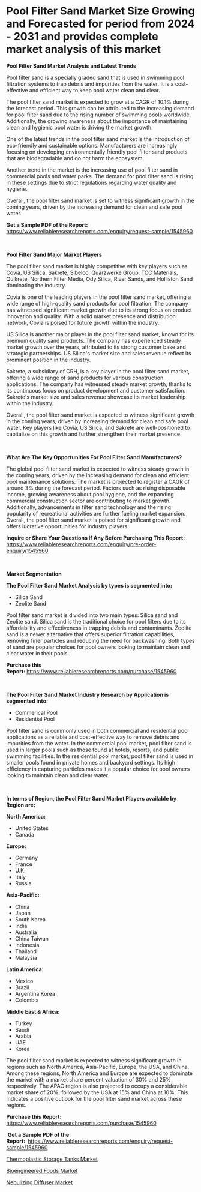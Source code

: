 <p><h1>Pool Filter Sand Market Size Growing and Forecasted for period from 2024 - 2031 and provides complete market analysis of this market</h1></p><p><strong>Pool Filter Sand Market Analysis and Latest Trends</strong></p>
<p><p>Pool filter sand is a specially graded sand that is used in swimming pool filtration systems to trap debris and impurities from the water. It is a cost-effective and efficient way to keep pool water clean and clear.</p><p>The pool filter sand market is expected to grow at a CAGR of 10.1% during the forecast period. This growth can be attributed to the increasing demand for pool filter sand due to the rising number of swimming pools worldwide. Additionally, the growing awareness about the importance of maintaining clean and hygienic pool water is driving the market growth.</p><p>One of the latest trends in the pool filter sand market is the introduction of eco-friendly and sustainable options. Manufacturers are increasingly focusing on developing environmentally friendly pool filter sand products that are biodegradable and do not harm the ecosystem.</p><p>Another trend in the market is the increasing use of pool filter sand in commercial pools and water parks. The demand for pool filter sand is rising in these settings due to strict regulations regarding water quality and hygiene.</p><p>Overall, the pool filter sand market is set to witness significant growth in the coming years, driven by the increasing demand for clean and safe pool water.</p></p>
<p><strong>Get a Sample PDF of the Report:&nbsp;</strong> <a href="https://www.reliableresearchreports.com/enquiry/request-sample/1545960">https://www.reliableresearchreports.com/enquiry/request-sample/1545960</a></p>
<p>&nbsp;</p>
<p><strong>Pool Filter Sand Major Market Players</strong></p>
<p><p>The pool filter sand market is highly competitive with key players such as Covia, US Silica, Sakrete, Sibelco, Quarzwerke Group, TCC Materials, Quikrete, Northern Filter Media, Ody Silica, River Sands, and Holliston Sand dominating the industry.</p><p>Covia is one of the leading players in the pool filter sand market, offering a wide range of high-quality sand products for pool filtration. The company has witnessed significant market growth due to its strong focus on product innovation and quality. With a solid market presence and distribution network, Covia is poised for future growth within the industry.</p><p>US Silica is another major player in the pool filter sand market, known for its premium quality sand products. The company has experienced steady market growth over the years, attributed to its strong customer base and strategic partnerships. US Silica's market size and sales revenue reflect its prominent position in the industry.</p><p>Sakrete, a subsidiary of CRH, is a key player in the pool filter sand market, offering a wide range of sand products for various construction applications. The company has witnessed steady market growth, thanks to its continuous focus on product development and customer satisfaction. Sakrete's market size and sales revenue showcase its market leadership within the industry.</p><p>Overall, the pool filter sand market is expected to witness significant growth in the coming years, driven by increasing demand for clean and safe pool water. Key players like Covia, US Silica, and Sakrete are well-positioned to capitalize on this growth and further strengthen their market presence.</p></p>
<p>&nbsp;</p>
<p><strong>What Are The Key Opportunities For Pool Filter Sand Manufacturers?</strong></p>
<p><p>The global pool filter sand market is expected to witness steady growth in the coming years, driven by the increasing demand for clean and efficient pool maintenance solutions. The market is projected to register a CAGR of around 3% during the forecast period. Factors such as rising disposable income, growing awareness about pool hygiene, and the expanding commercial construction sector are contributing to market growth. Additionally, advancements in filter sand technology and the rising popularity of recreational activities are further fueling market expansion. Overall, the pool filter sand market is poised for significant growth and offers lucrative opportunities for industry players.</p></p>
<p><strong>Inquire or Share Your Questions If Any Before Purchasing This Report:</strong> <a href="https://www.reliableresearchreports.com/enquiry/pre-order-enquiry/1545960">https://www.reliableresearchreports.com/enquiry/pre-order-enquiry/1545960</a></p>
<p>&nbsp;</p>
<p><strong>Market Segmentation</strong></p>
<p><strong>The Pool Filter Sand Market Analysis by types is segmented into:</strong></p>
<p><ul><li>Silica Sand</li><li>Zeolite Sand</li></ul></p>
<p><p>Pool filter sand market is divided into two main types: Silica sand and Zeolite sand. Silica sand is the traditional choice for pool filters due to its affordability and effectiveness in trapping debris and contaminants. Zeolite sand is a newer alternative that offers superior filtration capabilities, removing finer particles and reducing the need for backwashing. Both types of sand are popular choices for pool owners looking to maintain clean and clear water in their pools.</p></p>
<p><strong>Purchase this Report:&nbsp;</strong><a href="https://www.reliableresearchreports.com/purchase/1545960">https://www.reliableresearchreports.com/purchase/1545960</a></p>
<p>&nbsp;</p>
<p><strong>The Pool Filter Sand Market Industry Research by Application is segmented into:</strong></p>
<p><ul><li>Commerical Pool</li><li>Residential Pool</li></ul></p>
<p><p>Pool filter sand is commonly used in both commercial and residential pool applications as a reliable and cost-effective way to remove debris and impurities from the water. In the commercial pool market, pool filter sand is used in larger pools such as those found at hotels, resorts, and public swimming facilities. In the residential pool market, pool filter sand is used in smaller pools found in private homes and backyard settings. Its high efficiency in capturing particles makes it a popular choice for pool owners looking to maintain clean and clear water.</p></p>
<p>&nbsp;</p>
<p><strong>In terms of Region, the Pool Filter Sand Market Players available by Region are:</strong></p>
<p>
    <p> <strong> North America: </strong>
        <ul>
            <li>United States</li>
            <li>Canada</li>
        </ul>
        </p> 
    <p> <strong> Europe: </strong>
        <ul>
            <li>Germany</li>
            <li>France</li>
            <li>U.K.</li>
            <li>Italy</li>
            <li>Russia</li>
        </ul>
        </p> 
    <p> <strong> Asia-Pacific: </strong>
        <ul>
            <li>China</li>
            <li>Japan</li>
            <li>South Korea</li>
            <li>India</li>
            <li>Australia</li>
            <li>China Taiwan</li>
            <li>Indonesia</li>
            <li>Thailand</li>
            <li>Malaysia</li>
        </ul>
        </p> 
    <p> <strong> Latin America: </strong>
        <ul>
            <li>Mexico</li>
            <li>Brazil</li>
            <li>Argentina Korea</li>
            <li>Colombia</li>
        </ul>
        </p> 
    <p> <strong> Middle East & Africa: </strong>
        <ul>
            <li>Turkey</li>
            <li>Saudi</li>
            <li>Arabia</li>
            <li>UAE</li>
            <li>Korea</li>
        </ul>
    </p>
    </p>
<p><p>The pool filter sand market is expected to witness significant growth in regions such as North America, Asia-Pacific, Europe, the USA, and China. Among these regions, North America and Europe are expected to dominate the market with a market share percent valuation of 30% and 25% respectively. The APAC region is also projected to occupy a considerable market share of 20%, followed by the USA at 15% and China at 10%. This indicates a positive outlook for the pool filter sand market across these regions.</p></p>
<p><strong>Purchase this Report: </strong><a href="https://www.reliableresearchreports.com/purchase/1545960">https://www.reliableresearchreports.com/purchase/1545960</a></p>
<p>&nbsp;<strong>Get a Sample PDF of the Report:&nbsp;&nbsp;</strong><a href="https://www.reliableresearchreports.com/enquiry/request-sample/1545960">https://www.reliableresearchreports.com/enquiry/request-sample/1545960</a></p>
<p><strong></strong></p>
<p><p><a href="https://view.publitas.com/reportprime-1/thermoplastic-storage-tanks-market-furnish-information-about-market-size-market-share-market-dynamics-and-projections-spanning-from-2023-to-2030/">Thermoplastic Storage Tanks Market</a></p><p><a href="https://view.publitas.com/reportprime-1/bioengineered-foods-market-insights-market-players-and-forecast-till-2030/">Bioengineered Foods Market</a></p><p><a href="https://view.publitas.com/reportprime-1/nebulizing-diffuser-market-furnish-information-about-market-size-market-share-market-dynamics-and-projections-spanning-from-2023-to-2030/">Nebulizing Diffuser Market</a></p></p>